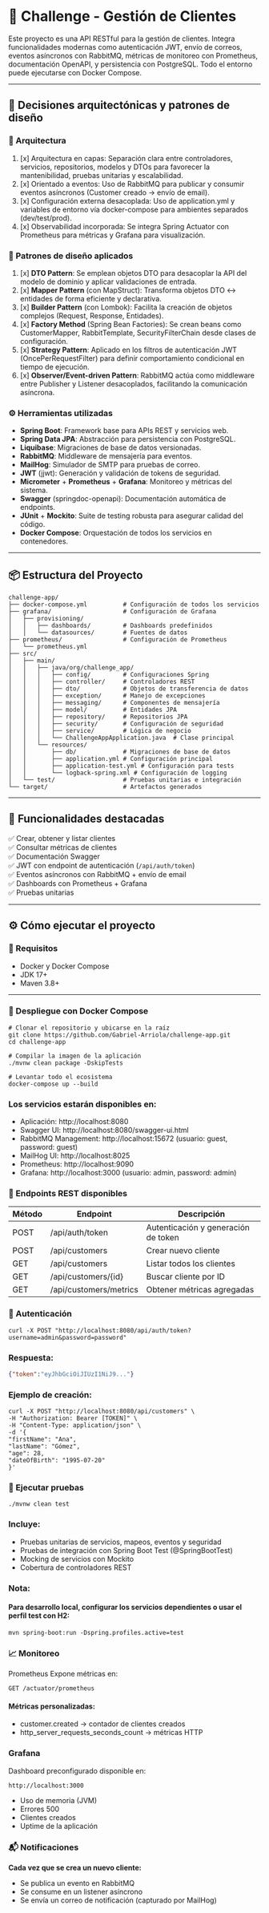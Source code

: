 # 🧩 Challenge - Gestión de Clientes
Este proyecto es una API RESTful para la gestión de clientes. 
Integra funcionalidades modernas como autenticación JWT, envío de correos, eventos asíncronos con RabbitMQ, métricas de monitoreo con Prometheus, documentación OpenAPI, y persistencia con PostgreSQL. 
Todo el entorno puede ejecutarse con Docker Compose.

---

## 🧱 Decisiones arquitectónicas y patrones de diseño
### 📐 Arquitectura
1. [x] Arquitectura en capas: Separación clara entre controladores, servicios, repositorios, modelos y DTOs para favorecer la mantenibilidad, pruebas unitarias y escalabilidad.
2. [x] Orientado a eventos: Uso de RabbitMQ para publicar y consumir eventos asíncronos (Customer creado → envío de email).
3. [x] Configuración externa desacoplada: Uso de application.yml y variables de entorno vía docker-compose para ambientes separados (dev/test/prod).
4. [x] Observabilidad incorporada: Se integra Spring Actuator con Prometheus para métricas y Grafana para visualización.

### 🎯 Patrones de diseño aplicados
1. [x] **DTO Pattern**: Se emplean objetos DTO para desacoplar la API del modelo de dominio y aplicar validaciones de entrada.
2. [x] **Mapper Pattern** (con MapStruct): Transforma objetos DTO ↔ entidades de forma eficiente y declarativa.
3. [x] **Builder Pattern** (con Lombok): Facilita la creación de objetos complejos (Request, Response, Entidades).
4. [x] **Factory Method** (Spring Bean Factories): Se crean beans como CustomerMapper, RabbitTemplate, SecurityFilterChain desde clases de configuración.
5. [x] **Strategy Pattern**: Aplicado en los filtros de autenticación JWT (OncePerRequestFilter) para definir comportamiento condicional en tiempo de ejecución.
6. [x] **Observer/Event-driven Pattern**: RabbitMQ actúa como middleware entre Publisher y Listener desacoplados, facilitando la comunicación asíncrona.

### ⚙️ Herramientas utilizadas
* **Spring Boot**: Framework base para APIs REST y servicios web.
* **Spring Data JPA**: Abstracción para persistencia con PostgreSQL.
* **Liquibase**: Migraciones de base de datos versionadas.
* **RabbitMQ**: Middleware de mensajería para eventos.
* **MailHog**: Simulador de SMTP para pruebas de correo.
* **JWT** (jjwt): Generación y validación de tokens de seguridad.
* **Micrometer** + **Prometheus** + **Grafana**: Monitoreo y métricas del sistema.
* **Swagger** (springdoc-openapi): Documentación automática de endpoints.
* **JUnit** + **Mockito**: Suite de testing robusta para asegurar calidad del código.
* **Docker Compose**: Orquestación de todos los servicios en contenedores.

---

## 📦 Estructura del Proyecto
```
challenge-app/
├── docker-compose.yml          # Configuración de todos los servicios
├── grafana/                    # Configuración de Grafana
│   ├── provisioning/
│   │   ├── dashboards/         # Dashboards predefinidos
│   │   └── datasources/        # Fuentes de datos
├── prometheus/                 # Configuración de Prometheus
│   └── prometheus.yml
├── src/
│   ├── main/
│   │   ├── java/org/challenge_app/
│   │   │   ├── config/         # Configuraciones Spring
│   │   │   ├── controller/     # Controladores REST
│   │   │   ├── dto/            # Objetos de transferencia de datos
│   │   │   ├── exception/      # Manejo de excepciones
│   │   │   ├── messaging/      # Componentes de mensajería
│   │   │   ├── model/          # Entidades JPA
│   │   │   ├── repository/     # Repositorios JPA
│   │   │   ├── security/       # Configuración de seguridad
│   │   │   ├── service/        # Lógica de negocio
│   │   │   └── ChallengeAppApplication.java  # Clase principal
│   │   └── resources/
│   │       ├── db/             # Migraciones de base de datos
│   │       ├── application.yml # Configuración principal
│   │       ├── application-test.yml # Configuración para tests
│   │       └── logback-spring.xml # Configuración de logging
│   └── test/                   # Pruebas unitarias e integración
└── target/                     # Artefactos generados
```
---

## 🚀 Funcionalidades destacadas

✅ Crear, obtener y listar clientes  
✅ Consultar métricas de clientes  
✅ Documentación Swagger  
✅ JWT con endpoint de autenticación (`/api/auth/token`)  
✅ Eventos asíncronos con RabbitMQ + envío de email  
✅ Dashboards con Prometheus + Grafana  
✅ Pruebas unitarias

---

## ⚙️ Cómo ejecutar el proyecto

### 🔧 Requisitos

- Docker y Docker Compose
- JDK 17+
- Maven 3.8+

---

### 🐳 Despliegue con Docker Compose

```
# Clonar el repositorio y ubicarse en la raíz
git clone https://github.com/Gabriel-Arriola/challenge-app.git
cd challenge-app

# Compilar la imagen de la aplicación
./mvnw clean package -DskipTests

# Levantar todo el ecosistema
docker-compose up --build
```
### Los servicios estarán disponibles en:

* Aplicación: http://localhost:8080
* Swagger UI: http://localhost:8080/swagger-ui.html
* RabbitMQ Management: http://localhost:15672 (usuario: guest, password: guest)
* MailHog UI: http://localhost:8025
* Prometheus: http://localhost:9090
* Grafana: http://localhost:3000 (usuario: admin, password: admin)

### 🧪 Endpoints REST disponibles

   | Método | Endpoint               | Descripción                         |
   |--------|------------------------|-------------------------------------|
   | POST   | /api/auth/token        | Autenticación y generación de token |
   | POST   | /api/customers         | Crear nuevo cliente                 |
   | GET    | /api/customers         | Listar todos los clientes           |
   | GET    | /api/customers/{id}    | Buscar cliente por ID               |
   | GET    | /api/customers/metrics | Obtener métricas agregadas          |

### 🔐 Autenticación
```
curl -X POST "http://localhost:8080/api/auth/token?username=admin&password=password"
```
### Respuesta:
```json
{"token":"eyJhbGciOiJIUzI1NiJ9..."}
```

### Ejemplo de creación:
```
curl -X POST "http://localhost:8080/api/customers" \
-H "Authorization: Bearer [TOKEN]" \
-H "Content-Type: application/json" \
-d '{
"firstName": "Ana",
"lastName": "Gómez",
"age": 28,
"dateOfBirth": "1995-07-20"
}'
```

### 🧪 Ejecutar pruebas
```
./mvnw clean test
```
### Incluye:
* Pruebas unitarias de servicios, mapeos, eventos y seguridad
* Pruebas de integración con Spring Boot Test (@SpringBootTest)
* Mocking de servicios con Mockito
* Cobertura de controladores REST

### Nota: 
#### Para desarrollo local, configurar los servicios dependientes o usar el perfil test con H2:
```
mvn spring-boot:run -Dspring.profiles.active=test
```

### 📈 Monitoreo
Prometheus
Expone métricas en:
```
GET /actuator/prometheus
```

#### Métricas personalizadas:

* customer.created → contador de clientes creados
* http_server_requests_seconds_count → métricas HTTP

### Grafana
Dashboard preconfigurado disponible en:

```
http://localhost:3000
```
* Uso de memoria (JVM)
* Errores 500
* Clientes creados
* Uptime de la aplicación

### 📬 Notificaciones
**Cada vez que se crea un nuevo cliente:**
* Se publica un evento en RabbitMQ
* Se consume en un listener asíncrono
* Se envía un correo de notificación (capturado por MailHog)

